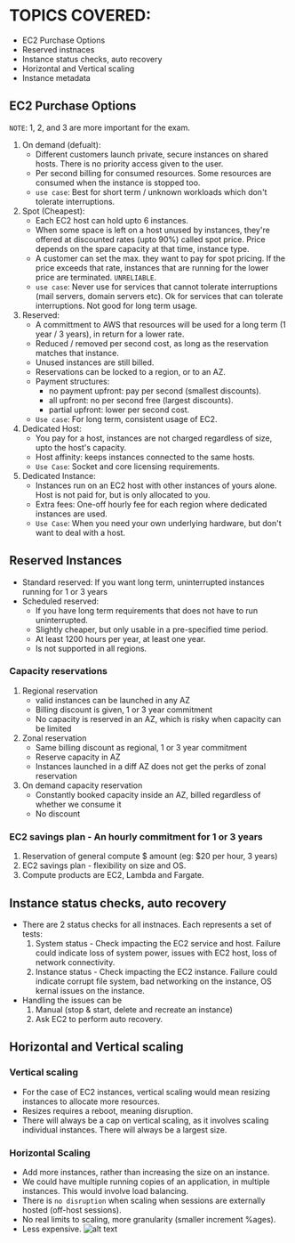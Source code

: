 # TOPICS COVERED:
- EC2 Purchase Options
- Reserved instnaces
- Instance status checks, auto recovery
- Horizontal and Vertical scaling
- Instance metadata

## EC2 Purchase Options
`NOTE`: 1, 2, and 3 are more important for the exam. 
1. On demand (defualt): 
    - Different customers launch private, secure instances on shared hosts. There is no priority access given to the user.
    - Per second billing for consumed resources. Some resources are consumed when the instance is stopped too.
    - `use case`: Best for short term / unknown workloads which don't tolerate interruptions.
2. Spot (Cheapest):
    - Each EC2 host can hold upto 6 instances. 
    - When some space is left on a host unused by instances, they're offered at discounted rates (upto 90%) called spot price. Price depends on the spare capacity at that time, instance type. 
    - A customer can set the max. they want to pay for spot pricing. If the price exceeds that rate, instances that are running for the lower price are terminated. `UNRELIABLE`.
    - `use case`: Never use for services that cannot tolerate interruptions (mail servers, domain servers etc). Ok for services that can tolerate interruptions. Not good for long term usage. 
3. Reserved:
    - A committment to AWS that resources will be used for a long term (1 year / 3 years), in return for a lower rate.
    - Reduced / removed per second cost, as long as the reservation matches that instance.
    - Unused instances are still billed.
    - Reservations can be locked to a region, or to an AZ.
    - Payment structures: 
        - no payment upfront: pay per second (smallest discounts).
        - all upfront: no per second free (largest discounts).
        - partial upfront: lower per second cost.
    - `Use case`: For long term, consistent usage of EC2.
4. Dedicated Host:
    - You pay for a host, instances are not charged regardless of size, upto the host's capacity.
    - Host affinity: keeps instances connected to the same hosts.
    - `Use Case`: Socket and core licensing requirements.
5. Dedicated Instance:
    - Instances run on an EC2 host with other instances of yours alone. Host is not paid for, but is only allocated to you.
    - Extra fees: One-off hourly fee for each region where dedicated instances are used.
    - `Use Case`: When you need your own underlying hardware, but don't want to deal with a host.

## Reserved Instances
- Standard reserved: If you want long term, uninterrupted instances running for 1 or 3 years
- Scheduled reserved: 
    - If you have long term requirements that does not have to run uninterrupted. 
    - Slightly cheaper, but only usable in a pre-specified time period.
    - At least 1200 hours per year, at least one year. 
    - Is not supported in all regions.

### Capacity reservations
1. Regional reservation
    - valid instances can be launched in any AZ
    - Billing discount is given, 1 or 3 year commitment
    - No capacity is reserved in an AZ, which is risky when capacity can be limited
2. Zonal reservation
    - Same billing discount as regional, 1 or 3 year commitment
    - Reserve capacity in AZ
    - Instances launched in a diff AZ does not get the perks of zonal reservation
3. On demand capacity reservation
    - Constantly booked capacity inside an AZ, billed regardless of whether we consume it
    - No discount

### EC2 savings plan - An hourly commitment for 1 or 3 years 
1. Reservation of general compute $ amount (eg: $20 per hour, 3 years)
2. EC2 savings plan - flexibility on size and OS. 
3. Compute products are EC2, Lambda and Fargate. 

## Instance status checks, auto recovery
- There are 2 status checks for all instnaces. Each represents a set of tests:
    1. System status - Check impacting the EC2 service and host. Failure could indicate loss of system power, issues with EC2 host, loss of network connectivity.
    2. Instance status - Check impacting the EC2 instance. Failure could indicate corrupt file system, bad networking on the instance, OS kernal issues on the instance. 
- Handling the issues can be 
    1. Manual (stop & start, delete and recreate an instance)
    2. Ask EC2 to perform auto recovery. 

## Horizontal and Vertical scaling
### Vertical scaling
- For the case of EC2 instances, vertical scaling would mean resizing instances to allocate more resources.
- Resizes requires a reboot, meaning disruption. 
- There will always be a cap on vertical scaling, as it involves scaling individual instances. There will always be a largest size.

### Horizontal Scaling
- Add more instances, rather than increasing the size on an instance. 
- We could have multiple running copies of an application, in multiple instances. This would involve load balancing. 
- There is `no disruption` when scaling when sessions are externally hosted (off-host sessions).
- No real limits to scaling, more granularity (smaller increment %ages).
- Less expensive. 
![alt text](<Screenshots/Screenshot 2024-06-10 at 8.44.52 PM.png>)